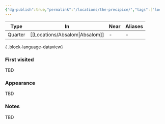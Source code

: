 ```yaml
---
{"dg-publish":true,"permalink":"/locations/the-precipice/","tags":["location"],"dgShowLocalGraph":true,"noteIcon":"location","created":"2024-01-09T00:22:11.305+01:00","updated":"2024-01-10T00:14:21.133+01:00"}
---
```


| Type    | In          | Near | Aliases |
| ------- | ----------- | ---- | ------- |
| Quarter | [[Locations/Absalom\|Absalom]] | \-   | \-      |

{ .block-language-dataview}
### First visited
TBD
### Appearance
TBD
### Notes
TBD